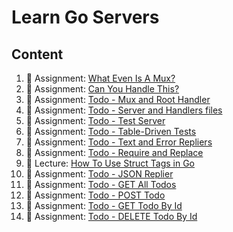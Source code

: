 # Learn Go Servers

## Content

1. 🚀 Assignment: [What Even Is A Mux?](./go-server-what-even-is-a-mux.md)
2. 🚀 Assignment: [Can You Handle This?](./go-server-can-you-handle-this.md)
3. 🚀 Assignment: [Todo - Mux and Root Handler](./go-server-as-todo-mux-and-root-handler.md)
4. 🚀 Assignment: [Todo - Server and Handlers files](./go-server-as-todo-server-and-handlers-files.md)
5. 🚀 Assignment: [Todo - Test Server](./go-server-as-todo-test-server.md)
6. 🚀 Assignment: [Todo - Table-Driven Tests](./go-server-as-todo-table-driven-tests.md)
7. 🚀 Assignment: [Todo - Text and Error Repliers](./go-server-as-todo-text-and-error-repliers.md)
8. 🚀 Assignment: [Todo - Require and Replace](./go-server-as-require-and-replace.md)
9. 📖 Lecture: [How To Use Struct Tags in Go](./go-server-lec-how-to-use-struct-tags-in-go.md)
10. 🚀 Assignment: [Todo - JSON Replier](./go-server-as-todo-json-replier.md)
11. 🚀 Assignment: [Todo - GET All Todos](./go-server-as-todo-get-all-todos.md)
12. 🚀 Assignment: [Todo - POST Todo](./go-server-as-todo-post-todo.md)
13. 🚀 Assignment: [Todo - GET Todo By Id](./go-server-as-todo-get-todo-by-id.md)
14. 🚀 Assignment: [Todo - DELETE Todo By Id](./go-server-as-todo-delete-todo-by-id.md)
